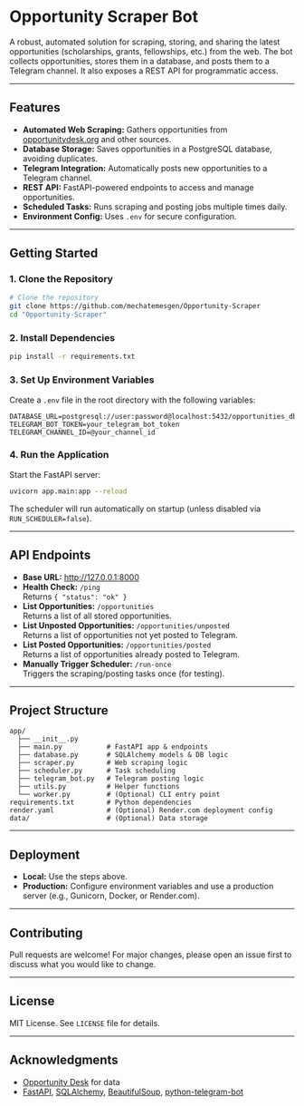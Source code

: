 # Opportunity Scraper Bot

A robust, automated solution for scraping, storing, and sharing the latest opportunities (scholarships, grants, fellowships, etc.) from the web. The bot collects opportunities, stores them in a database, and posts them to a Telegram channel. It also exposes a REST API for programmatic access.

---

## Features

- **Automated Web Scraping:** Gathers opportunities from [opportunitydesk.org](https://opportunitydesk.org) and other sources.
- **Database Storage:** Saves opportunities in a PostgreSQL database, avoiding duplicates.
- **Telegram Integration:** Automatically posts new opportunities to a Telegram channel.
- **REST API:** FastAPI-powered endpoints to access and manage opportunities.
- **Scheduled Tasks:** Runs scraping and posting jobs multiple times daily.
- **Environment Config:** Uses `.env` for secure configuration.

---

## Getting Started

### 1. Clone the Repository
```bash
# Clone the repository
git clone https://github.com/mechatemesgen/Opportunity-Scraper
cd "Opportunity-Scraper"
```

### 2. Install Dependencies
```bash
pip install -r requirements.txt
```

### 3. Set Up Environment Variables
Create a `.env` file in the root directory with the following variables:
```env
DATABASE_URL=postgresql://user:password@localhost:5432/opportunities_db
TELEGRAM_BOT_TOKEN=your_telegram_bot_token
TELEGRAM_CHANNEL_ID=@your_channel_id
```

### 4. Run the Application
Start the FastAPI server:
```bash
uvicorn app.main:app --reload
```

The scheduler will run automatically on startup (unless disabled via `RUN_SCHEDULER=false`).

---

## API Endpoints

- **Base URL:** http://127.0.0.1:8000
- **Health Check:** `/ping`  
  Returns `{ "status": "ok" }`
- **List Opportunities:** `/opportunities`  
  Returns a list of all stored opportunities.
- **List Unposted Opportunities:** `/opportunities/unposted`  
  Returns a list of opportunities not yet posted to Telegram.
- **List Posted Opportunities:** `/opportunities/posted`  
  Returns a list of opportunities already posted to Telegram.
- **Manually Trigger Scheduler:** `/run-once`  
  Triggers the scraping/posting tasks once (for testing).

---

## Project Structure

```
app/
  ├── __init__.py
  ├── main.py           # FastAPI app & endpoints
  ├── database.py       # SQLAlchemy models & DB logic
  ├── scraper.py        # Web scraping logic
  ├── scheduler.py      # Task scheduling
  ├── telegram_bot.py   # Telegram posting logic
  ├── utils.py          # Helper functions
  └── worker.py         # (Optional) CLI entry point
requirements.txt        # Python dependencies
render.yaml             # (Optional) Render.com deployment config
data/                   # (Optional) Data storage
```

---

## Deployment

- **Local:** Use the steps above.
- **Production:** Configure environment variables and use a production server (e.g., Gunicorn, Docker, or Render.com).

---

## Contributing

Pull requests are welcome! For major changes, please open an issue first to discuss what you would like to change.

---

## License

MIT License. See `LICENSE` file for details.

---

## Acknowledgments

- [Opportunity Desk](https://opportunitydesk.org) for data
- [FastAPI](https://fastapi.tiangolo.com/), [SQLAlchemy](https://www.sqlalchemy.org/), [BeautifulSoup](https://www.crummy.com/software/BeautifulSoup/), [python-telegram-bot](https://python-telegram-bot.org/)